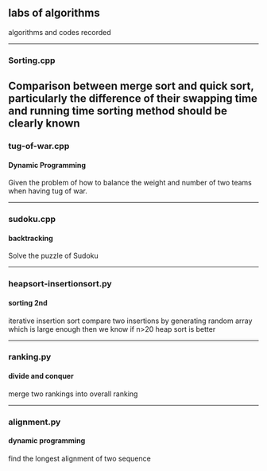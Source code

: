 ## labs of algorithms
algorithms and codes recorded

***

### Sorting.cpp
Comparison between merge sort and quick sort, particularly the difference of their swapping time and running time
sorting method should be clearly known
---

### tug-of-war.cpp
#### Dynamic Programming
Given the problem of how to balance the weight and number of two teams when having tug of war.

---

### sudoku.cpp
#### backtracking
Solve the puzzle of Sudoku

---

### heapsort-insertionsort.py
#### sorting 2nd
iterative insertion sort
compare two insertions by generating random array which is large enough
then we know if n>20 heap sort is better

---

### ranking.py
#### divide and conquer
merge two rankings into overall ranking

---

### alignment.py
#### dynamic programming

find the longest alignment of two sequence

